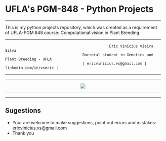 # UFLA's PGM-848 - Python Projects
---

This is my python projects repository, which was created as a requirement of UFLA-PGM 848 course: Computational vision in Plant Breeding 

---
                       
                                                   Eric Vinicius Vieira Silva
                                       Doctoral student in Genetics and Plant Breeding - UFLA
                                       | ericvinicius.vs@gmail.com | linkedin.com/in/vseric | 

---


---
<p align="center">
<img src="https://user-images.githubusercontent.com/54208959/87484645-148ed180-c60d-11ea-8566-7d35bf2dbe69.png">
</p>

---

---
## Sugestions

- Your are welcome to make suggestions, point out errors and mistakes: ericvinicius.vs@gmail.com
- Thank you
